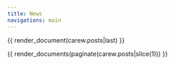 ```yaml
---
title: News
navigations: main
---
```


{{ render_document(carew.posts|last) }}

{{ render_documents(paginate(carew.posts|slice(1))) }}

